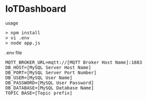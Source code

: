 # IoTDashboard

usage<br>

<pre>
> npm install
> vi .env
> node app.js
</pre>

.env file
<pre>
MQTT_BROKER_URL=mqtt://[MQTT Broker Host Name]:1883
DB_HOST=[MySQL Server Host Name]
DB_PORT=[MySQL Server Port Number]
DB_USER=[MySQL User Name]
DB_PASSWORD=[MySQL User Password]
DB_DATABASE=[MySQL Database Name]
TOPIC_BASE=[Topic prefix]
</pre>
